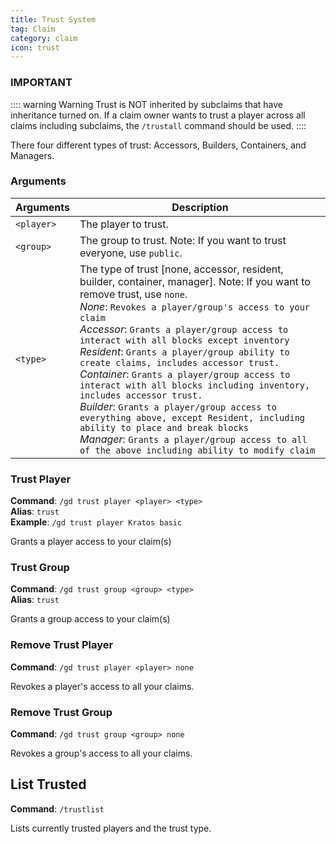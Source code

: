 ```yaml
---
title: Trust System
tag: Claim
category: claim
icon: trust
---
```


### IMPORTANT
:::: warning Warning
Trust is NOT inherited by subclaims that have inheritance turned on. If a claim owner wants to trust a player across all claims including subclaims, the `/trustall` command should be used. 
:::: 

There four different types of trust: Accessors, Builders, Containers, and Managers.

### Arguments
| Arguments | Description |
| --------- | ----------- |
| `<player>`| The player to trust. |
| `<group>` | The group to trust. Note: If you want to trust everyone, use `public`. |
| `<type>`  | The type of trust [none, accessor, resident, builder, container, manager]. Note: If you want to remove trust, use `none`. <br>*None*: `Revokes a player/group's access to your claim`<br>*Accessor*: `Grants a player/group access to interact with all blocks except inventory`<br>*Resident*: `Grants a player/group ability to create claims, includes accessor trust.`<br>*Container*: `Grants a player/group access to interact with all blocks including inventory, includes accessor trust.`<br>*Builder*: `Grants a player/group access to everything above, except Resident, including ability to place and break blocks`<br>*Manager*: `Grants a player/group access to all of the above including ability to modify claim`  |

### Trust Player
**Command**: `/gd trust player <player> <type>`  
**Alias**: `trust`  
**Example**: `/gd trust player Kratos basic`  

Grants a player access to your claim(s)

### Trust Group
**Command**: `/gd trust group <group> <type>`  
**Alias**: `trust`  

Grants a group access to your claim(s)

### Remove Trust Player
**Command**: `/gd trust player <player> none`  

Revokes a player's access to all your claims.

### Remove Trust Group
**Command**: `/gd trust group <group> none`  

Revokes a group's access to all your claims.

## List Trusted
**Command**: `/trustlist` 

Lists currently trusted players and the trust type.